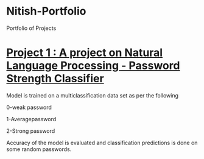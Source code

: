 # Nitish-Portfolio
Portfolio of Projects

# [Project 1 : A project on Natural Language Processing - Password Strength Classifier](https://github.com/nitishbuzzpro/-Password_Strength_Classifier.git)

Model is trained on a multiclassification data set as per the following

0-weak password

1-Averagepassword

2-Strong password

Accuracy of the model is evaluated and classification predictions is done on some random passwords.
